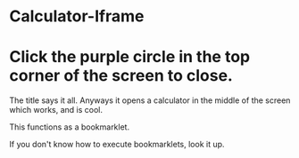 # Calculator-Iframe

# Click the purple circle in the top corner of the screen to close.


The title says it all. Anyways it opens a calculator in the middle of the screen which works, and is cool. 

This functions as a bookmarklet.

If you don't know how to execute bookmarklets, look it up.
